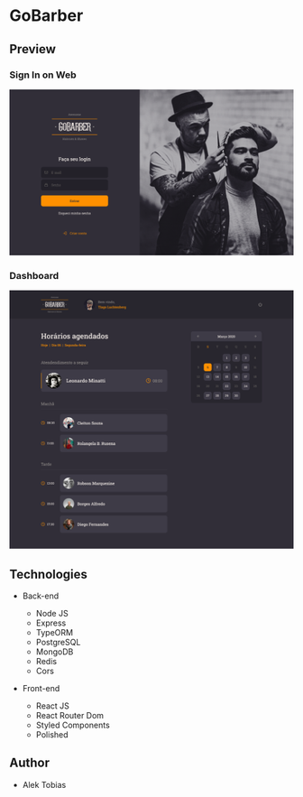 #  GoBarber

## Preview
### Sign In on Web
![alt text](Logon.png)
### Dashboard 
![alt text](Dashboard.png)

## Technologies
  - Back-end
    - Node JS
    - Express
    - TypeORM
    - PostgreSQL
    - MongoDB
    - Redis
    - Cors

  - Front-end
    - React JS
    - React Router Dom
    - Styled Components
    - Polished

## Author
- Alek Tobias
